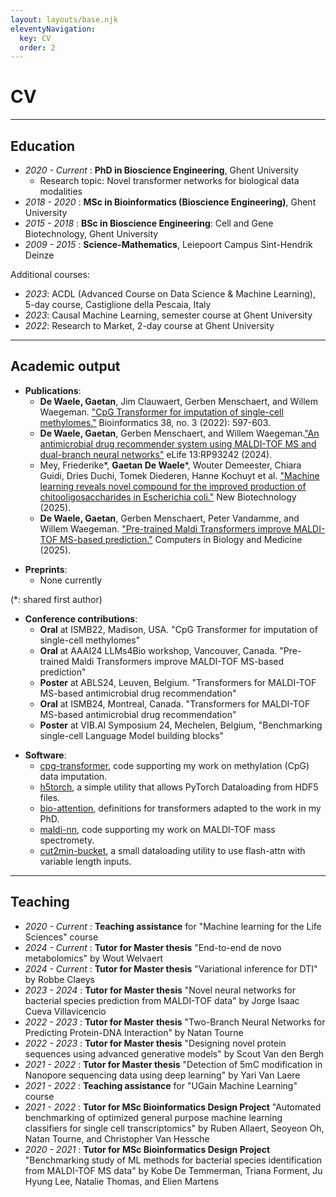 ```yaml
---
layout: layouts/base.njk
eleventyNavigation:
  key: CV
  order: 2
---
```

# CV

----

## Education

- *2020 - Current* : **PhD in Bioscience Engineering**, Ghent University
    - Research topic: Novel transformer networks for biological data modalities
- *2018 - 2020* : **MSc in Bioinformatics (Bioscience Engineering)**, Ghent University
- *2015 - 2018* : **BSc in Bioscience Engineering**: Cell and Gene Biotechnology, Ghent University
- *2009 - 2015* : **Science-Mathematics**, Leiepoort Campus Sint-Hendrik Deinze

Additional courses:
- *2023*: ACDL (Advanced Course on Data Science & Machine Learning), 5-day course, Castiglione della Pescaia, Italy
- *2023*: Causal Machine Learning, semester course at Ghent University
- *2022*: Research to Market, 2-day course at Ghent University
----

## Academic output
- **Publications**:
    - **De Waele, Gaetan**, Jim Clauwaert, Gerben Menschaert, and Willem Waegeman. ["CpG Transformer for imputation of single-cell methylomes."](https://doi.org/10.1093/bioinformatics/btab746) Bioinformatics 38, no. 3 (2022): 597-603.
    - **De Waele, Gaetan**, Gerben Menschaert, and Willem Waegeman.["An antimicrobial drug recommender system using MALDI-TOF MS and dual-branch neural networks"](https://doi.org/10.7554/eLife.93242.4) eLife 13:RP93242 (2024).
    - Mey, Friederike*, **Gaetan De Waele***, Wouter Demeester, Chiara Guidi, Dries Duchi, Tomek Diederen, Hanne Kochuyt et al. ["Machine learning reveals novel compound for the improved production of chitooligosaccharides in Escherichia coli."](https://doi.org/10.1016/j.nbt.2025.01.005) New Biotechnology (2025).
    - **De Waele, Gaetan**, Gerben Menschaert, Peter Vandamme, and Willem Waegeman. ["Pre-trained Maldi Transformers improve MALDI-TOF MS-based prediction."](https://doi.org/10.1016/j.compbiomed.2025.109695) Computers in Biology and Medicine (2025).

<p>

- **Preprints**:
    - None currently

<p>

(*: shared first author)

- **Conference contributions**:
    - **Oral** at ISMB22, Madison, USA. "CpG Transformer for imputation of single-cell methylomes"
    - **Oral** at AAAI24 LLMs4Bio workshop, Vancouver, Canada. "Pre-trained Maldi Transformers improve MALDI-TOF MS-based prediction"
    - **Poster** at ABLS24, Leuven, Belgium. "Transformers for MALDI-TOF MS-based antimicrobial drug recommendation"
    - **Oral** at ISMB24, Montreal, Canada. "Transformers for MALDI-TOF MS-based antimicrobial drug recommendation"
    - **Poster** at VIB.AI Symposium 24, Mechelen, Belgium, "Benchmarking single-cell Language Model building blocks"

<p>

- **Software**:
    - [cpg-transformer](https://github.com/gdewael/cpg-transformer), code supporting my work on methylation (CpG) data imputation.
    - [h5torch](https://github.com/gdewael/h5torch), a simple utility that allows PyTorch Dataloading from HDF5 files.
    - [bio-attention](https://github.com/gdewael/bio-attention), definitions for transformers adapted to the work in my PhD.
    - [maldi-nn](https://github.com/gdewael/maldi-nn), code supporting my work on MALDI-TOF mass spectromety.
    - [cut2min-bucket](https://github.com/gdewael/cut2min-bucket), a small dataloading utility to use flash-attn with variable length inputs.



----

## Teaching

- *2020 - Current* : **Teaching assistance** for "Machine learning for the Life Sciences" course
- *2024 - Current* : **Tutor for Master thesis** "End-to-end de novo metabolomics" by Wout Welvaert
- *2024 - Current* : **Tutor for Master thesis** "Variational inference for DTI" by Robbe Claeys
- *2023 - 2024* : **Tutor for Master thesis** "Novel neural networks for bacterial species prediction from MALDI-TOF data" by Jorge Isaac Cueva Villavicencio
- *2022 - 2023* : **Tutor for Master thesis** "Two-Branch Neural Networks for Predicting Protein-DNA Interaction" by Natan Tourne
- *2022 - 2023* : **Tutor for Master thesis** "Designing novel protein sequences using advanced generative models" by Scout Van den Bergh
- *2021 - 2022* : **Tutor for Master thesis** "Detection of 5mC modification in Nanopore sequencing data using deep learning" by Yari Van Laere
- *2021 - 2022* : **Teaching assistance** for "UGain Machine Learning" course
- *2021 - 2022* : **Tutor for MSc Bioinformatics Design Project** "Automated benchmarking of optimized general
purpose machine learning classifiers for single cell
transcriptomics" by Ruben Allaert, Seoyeon Oh, Natan Tourne, and Christopher Van Hessche
- *2020 - 2021* : **Tutor for MSc Bioinformatics Design Project** "Benchmarking study of ML methods for bacterial
species identification from MALDI-TOF MS data" by Kobe De Temmerman, Triana Forment, Ju Hyung Lee, Natalie Thomas, and Elien Martens




